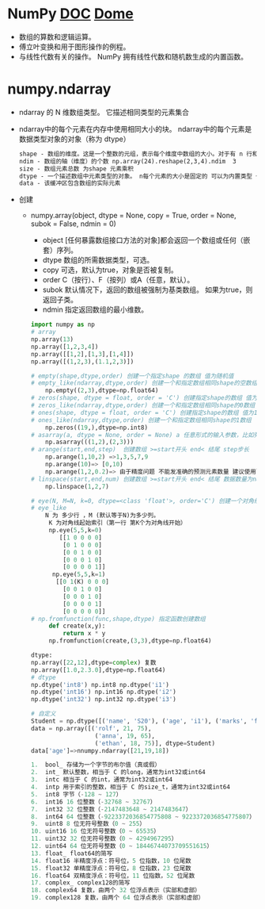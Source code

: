 # NumPy [DOC](https://www.numpy.org.cn/user/quickstart.html) [Dome](https://blog.csdn.net/a373595475/article/details/79580734)

* 数组的算数和逻辑运算。
* 傅立叶变换和用于图形操作的例程。
* 与线性代数有关的操作。 NumPy 拥有线性代数和随机数生成的内置函数。

# numpy.ndarray

* ndarray 的 N 维数组类型。 它描述相同类型的元素集合

* ndarray中的每个元素在内存中使用相同大小的块。 ndarray中的每个元素是数据类型对象的对象（称为 dtype）

  ```tex
  shape - 数组的维度。这是一个整数的元组，表示每个维度中数组的大小。对于有 n 行和 m 列的矩阵，shape 将是 (n,m)
  ndim - 数组的轴（维度）的个数 np.array(24).reshape(2,3,4).ndim  3 
  size - 数组元素总数 为shape 元素乘积
  dtype - 一个描述数组中元素类型的对象。 n每个元素的大小是固定的 可以为内置类型 也可以为自定义类型
  data - 该缓冲区包含数组的实际元素
  ```

  


* 创建
  * numpy.array(object, dtype = None, copy = True, order = None, subok = False, ndmin = 0)

    * object [任何暴露数组接口方法的对象]都会返回一个数组或任何（嵌套）序列。
    *  dtype 数组的所需数据类型，可选。
    * copy 可选，默认为true，对象是否被复制。
    * order C（按行）、F（按列）或A（任意，默认）。
    * subok 默认情况下，返回的数组被强制为基类数组。 如果为true，则返回子类。
    * ndmin 指定返回数组的最小维数。

    ```python
    import numpy as np
    # array
    np.array(13)
    np.array([1,2,3,4])
    np.array([[1,2],[1,3],[1,4]])
    np.array([(1,2,3),(1.1,2,3)])
    
    # empty(shape,dtype,order) 创建一个指定shape 的数组 值为随机值
    # empty_like(ndarray,dtype,order) 创建一个和指定数组相同shape的空数组
    	np.empty((2,3),dtype=np.float64)
    # zeros(shape, dtype = float, order = 'C') 创建指定shape的数组 值为0
    # zeros_like(ndarray,dtype,order) 创建一个和指定数组相同shape的0数组
    # ones(shape, dtype = float, order = 'C') 创建指定shape的数组 值为1
    # ones_like(ndarray,dtype,order) 创建一个和指定数组相同shape的1数组
    	np.zeros((19,),dtype=np.int8)	
    # asarray(a, dtype = None, order = None) a 任意形式的输入参数，比如列表、列表的元组、元组、元组的元组、元组的列表
    	np.asarray(((1,2),(2,3)))
    # arange(start,end,step)  创建数组 >=start开头 end< 结尾 step步长
     	np.arange(1,10,2) =>1,3,5,7,9
        np.arange(10)=> [0,10)
     	np.arange(1,2,0.2)=> 由于精度问题 不能发准确的预测元素数量 建议使用linspace
    # linspace(start,end,num) 创建数组 >=start开头 end< 结尾 数据数量为num 默认为float64
    	np.linspace(1,2,7)
    
    # eye(N, M=N, k=0, dtype=<class 'float'>, order='C') 创建一个对角线为1 其他元素为0的矩阵
    # eye_like
    	N 为 多少行 ，M (默认等于N)为多少列。
         K 为对角线起始索引（第一行 第K个为对角线开始）
         np.eye(5,5,k=0)
            [[1 0 0 0 0]
             [0 1 0 0 0]
             [0 0 1 0 0]
             [0 0 0 1 0]
             [0 0 0 0 1]]
          np.eye(5,5,k=1)
           [[0 1(K) 0 0 0]
             [0 0 1 0 0]
             [0 0 0 1 0]
             [0 0 0 0 1]
             [0 0 0 0 0]]
    # np.fromfunction(func,shape,dtype) 指定函数创建数组
         def create(x,y):
             return x * y
         np.fromfunction(create,(3,3),dtype=np.float64)
    ```
    
    
    
    ```python
    dtype:
    np.array([22,12],dtype=complex) 复数
    np.array([1.0,2.3.0],dtype=np.float64)
    # dtype
    np.dtype('int8') np.int8 np.dtype('i1')
    np.dtype('int16') np.int16 np.dtype('i2')
    np.dtype('int32') np.int32 np.dtype('i3')
    
    # 自定义
    Student = np.dtype([('name', 'S20'), ('age', 'i1'), ('marks', 'f4')])
    data = np.array([('rolf', 21, 75),
                      ('anna', 19, 65),
                      ('ethan', 18, 75)], dtype=Student)
    data['age']=>nnumpy.ndarray([21,19,18])
    
    1.	bool_ 存储为一个字节的布尔值（真或假）
    2.	int_ 默认整数，相当于 C 的long，通常为int32或int64
    3.	intc 相当于 C 的int，通常为int32或int64
    4.	intp 用于索引的整数，相当于 C 的size_t，通常为int32或int64
    5.	int8 字节（-128 ~ 127）
    6.	int16 16 位整数（-32768 ~ 32767）
    7.	int32 32 位整数（-2147483648 ~ 2147483647）
    8.	int64 64 位整数（-9223372036854775808 ~ 9223372036854775807）
    9.	uint8 8 位无符号整数（0 ~ 255）
    10.	uint16 16 位无符号整数（0 ~ 65535）
    11.	uint32 32 位无符号整数（0 ~ 4294967295）
    12.	uint64 64 位无符号整数（0 ~ 18446744073709551615）
    13.	float_ float64的简写
    14.	float16 半精度浮点：符号位，5 位指数，10 位尾数
    15.	float32 单精度浮点：符号位，8 位指数，23 位尾数
    16.	float64 双精度浮点：符号位，11 位指数，52 位尾数
    17.	complex_ complex128的简写
    18.	complex64 复数，由两个 32 位浮点表示（实部和虚部）
    19.	complex128 复数，由两个 64 位浮点表示（实部和虚部）
    
    ```
    
    ```python
    
    ```
    
    